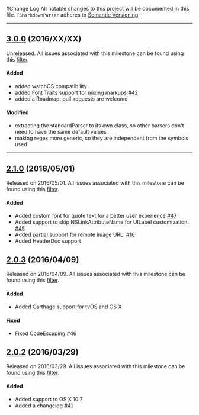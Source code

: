#Change Log
All notable changes to this project will be documented in this file.
`TSMarkdownParser` adheres to [Semantic Versioning](http://semver.org/).

--- 
## [3.0.0](https://github.com/laptobbe/TSMarkdownParser/releases/tag/3.0.0) (2016/XX/XX)
Unreleased. All issues associated with this milestone can be found using this [filter](https://github.com/laptobbe/TSMarkdownParser/issues?q=milestone%3A3.0.0+is%3Aclosed).

#### Added
* added watchOS compatibility
* added Font Traits support for mixing markups [#42](https://github.com/laptobbe/TSMarkdownParser/issues/42)
* added a Roadmap: pull-requests are welcome

#### Modified
* extracting the standardParser to its own class, so other parsers don't need to have the same default values
* making regex more generic, so they are independent from the symbols used

---
## [2.1.0](https://github.com/laptobbe/TSMarkdownParser/releases/tag/2.1.0) (2016/05/01)
Released on 2016/05/01. All issues associated with this milestone can be found using this [filter](https://github.com/laptobbe/TSMarkdownParser/issues?q=milestone%3A2.1.0+is%3Aclosed).

#### Added
* Added custom font for quote text for a better user experience [#47](https://github.com/laptobbe/TSMarkdownParser/pull/47)
* Added support to skip NSLinkAttributeName for UILabel customization. [#45](https://github.com/laptobbe/TSMarkdownParser/issues/45)
* Added partial support for remote image URL. [#16](https://github.com/laptobbe/TSMarkdownParser/issues/16)
* Added HeaderDoc support


## [2.0.3](https://github.com/laptobbe/TSMarkdownParser/releases/tag/2.0.3) (2016/04/09)
Released on 2016/04/09. All issues associated with this milestone can be found using this [filter](https://github.com/laptobbe/TSMarkdownParser/issues?q=milestone%3A2.0.3+is%3Aclosed).

#### Added
* Added Carthage support for tvOS and OS X

#### Fixed
* Fixed CodeEscaping [#46](https://github.com/laptobbe/TSMarkdownParser/issues/46)


## [2.0.2](https://github.com/laptobbe/TSMarkdownParser/releases/tag/2.0.2) (2016/03/29)
Released on 2016/03/29. All issues associated with this milestone can be found using this [filter](https://github.com/laptobbe/TSMarkdownParser/issues?q=milestone%3A2.0.2+is%3Aclosed).

#### Added
* Added support to OS X 10.7
* Added a changelog [#41](https://github.com/laptobbe/TSMarkdownParser/issues/41)

